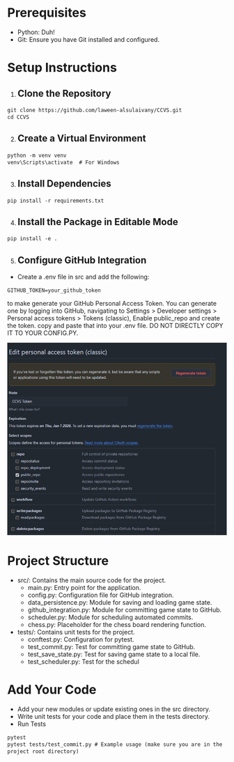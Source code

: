 # Prerequisites

- Python: Duh!
- Git: Ensure you have Git installed and configured.

# Setup Instructions

1. ## Clone the Repository

```
git clone https://github.com/laween-alsulaivany/CCVS.git
cd CCVS
```

2. ## Create a Virtual Environment

```
python -m venv venv
venv\Scripts\activate  # For Windows
```

3. ## Install Dependencies

```
pip install -r requirements.txt
```

4. ## Install the Package in Editable Mode

```
pip install -e .
```

5. ## Configure GitHub Integration

- Create a .env file in src and add the following:

```
GITHUB_TOKEN=your_github_token
```

to make generate your GitHub Personal Access Token. You can generate one by logging into GitHub, navigating to Settings > Developer settings > Personal access tokens > Tokens (classic),
Enable public_repo and create the token. copy and paste that into your .env file. DO NOT DIRECTLY COPY IT TO YOUR CONFIG.PY.

![Enable public_repo](image.png)

# Project Structure

- src/: Contains the main source code for the project.
  - main.py: Entry point for the application.
  - config.py: Configuration file for GitHub integration.
  - data_persistence.py: Module for saving and loading game state.
  - github_integration.py: Module for committing game state to GitHub.
  - scheduler.py: Module for scheduling automated commits.
  - chess.py: Placeholder for the chess board rendering function.
- tests/: Contains unit tests for the project.
  - conftest.py: Configuration for pytest.
  - test_commit.py: Test for committing game state to GitHub.
  - test_save_state.py: Test for saving game state to a local file.
  - test_scheduler.py: Test for the schedul

# Add Your Code

- Add your new modules or update existing ones in the src directory.
- Write unit tests for your code and place them in the tests directory.
- Run Tests

```
pytest
pytest tests/test_commit.py # Example usage (make sure you are in the project root directory)
```
